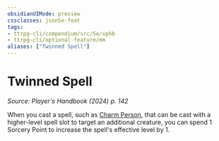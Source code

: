```yaml
---
obsidianUIMode: preview
cssclasses: json5e-feat
tags:
- ttrpg-cli/compendium/src/5e/xphb
- ttrpg-cli/optional-feature/mm
aliases: ["Twinned Spell"]
---
```

# Twinned Spell
*Source: Player's Handbook (2024) p. 142*  

When you cast a spell, such as [Charm Person](charm-person-xphb.md), that can be cast with a higher-level spell slot to target an additional creature, you can spend 1 Sorcery Point to increase the spell's effective level by 1.